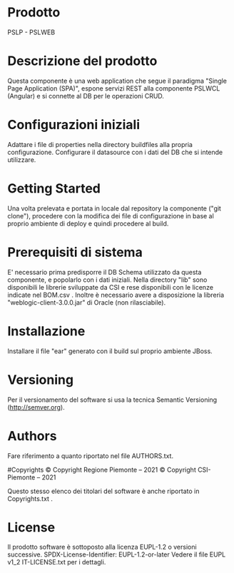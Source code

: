 # Prodotto 
PSLP - PSLWEB

# Descrizione del prodotto
Questa componente è una web application che segue il paradigma "Single Page Application (SPA)", espone servizi REST alla componente PSLWCL (Angular) e si connette al DB per le operazioni CRUD.

# Configurazioni iniziali
Adattare i file di properties nella directory buildfiles alla propria configurazione. Configurare il datasource con i dati del DB che si intende utilizzare.

# Getting Started
Una volta prelevata e portata in locale dal repository la componente ("git clone"), procedere con la modifica dei file di configurazione in base al proprio ambiente di deploy e quindi procedere al build.

# Prerequisiti di sistema
E' necessario prima predisporre il DB Schema utilizzato da questa componente, e popolarlo con i dati iniziali.
Nella directory "lib" sono disponibili le librerie sviluppate da CSI e rese disponibili con le licenze indicate nel BOM.csv .
Inoltre è necessario avere a disposizione la libreria "weblogic-client-3.0.0.jar" di Oracle (non rilasciabile).

# Installazione
Installare il file "ear" generato con il build sul proprio ambiente JBoss.

# Versioning
Per il versionamento del software si usa la tecnica Semantic Versioning (http://semver.org).

# Authors
Fare riferimento a quanto riportato nel file AUTHORS.txt.

#Copyrights
© Copyright Regione Piemonte – 2021
© Copyright CSI-Piemonte – 2021

Questo stesso elenco dei titolari del software è anche riportato in Copyrights.txt .

# License
Il prodotto software è sottoposto alla licenza EUPL-1.2 o versioni successive.
SPDX-License-Identifier: EUPL-1.2-or-later
Vedere il file EUPL v1_2 IT-LICENSE.txt per i dettagli.

